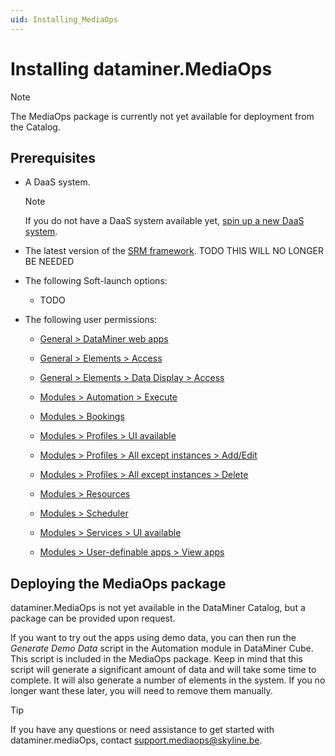 ```yaml
---
uid: Installing_MediaOps
---
```


# Installing dataminer.MediaOps

> [!NOTE]
> The MediaOps package is currently not yet available for deployment from the Catalog.

## Prerequisites

- A DaaS system.

  > [!NOTE]
  > If you do not have a DaaS system available yet, [spin up a new DaaS system](xref:Creating_a_DMS_on_dataminer_services).

- The latest version of the [SRM framework](xref:deploying_srm). TODO THIS WILL NO LONGER BE NEEDED

- The following Soft-launch options:

  - TODO

- The following user permissions:

  - [General > DataMiner web apps](xref:DataMiner_user_permissions#general--dataminer-web-apps)

  - [General > Elements > Access](xref:DataMiner_user_permissions#general--elements--access)

  - [General > Elements > Data Display > Access](xref:DataMiner_user_permissions#general--elements--data-display--access)

  - [Modules > Automation > Execute](xref:DataMiner_user_permissions#modules--automation--execute)

  - [Modules > Bookings](xref:DataMiner_user_permissions#modules--bookings)

  - [Modules > Profiles > UI available](xref:DataMiner_user_permissions#modules--profiles--ui-available)

  - [Modules > Profiles > All except instances > Add/Edit](xref:DataMiner_user_permissions#modules--profiles--all-except-instances--addedit)

  - [Modules > Profiles > All except instances > Delete](xref:DataMiner_user_permissions#modules--profiles--all-except-instances--delete)

  - [Modules > Resources](xref:DataMiner_user_permissions#modules--resources)

  - [Modules > Scheduler](xref:DataMiner_user_permissions#modules--scheduler)

  - [Modules > Services > UI available](xref:DataMiner_user_permissions#modules--services--ui-available)

  - [Modules > User-definable apps > View apps](xref:DataMiner_user_permissions#modules--user-definable-apps--view-apps)

## Deploying the MediaOps package

dataminer.MediaOps is not yet available in the DataMiner Catalog, but a package can be provided upon request.

If you want to try out the apps using demo data, you can then run the *Generate Demo Data* script in the Automation module in DataMiner Cube. This script is included in the MediaOps package. Keep in mind that this script will generate a significant amount of data and will take some time to complete. It will also generate a number of elements in the system. If you no longer want these later, you will need to remove them manually.

> [!TIP]
> If you have any questions or need assistance to get started with dataminer.mediaOps, contact <support.mediaops@skyline.be>.
